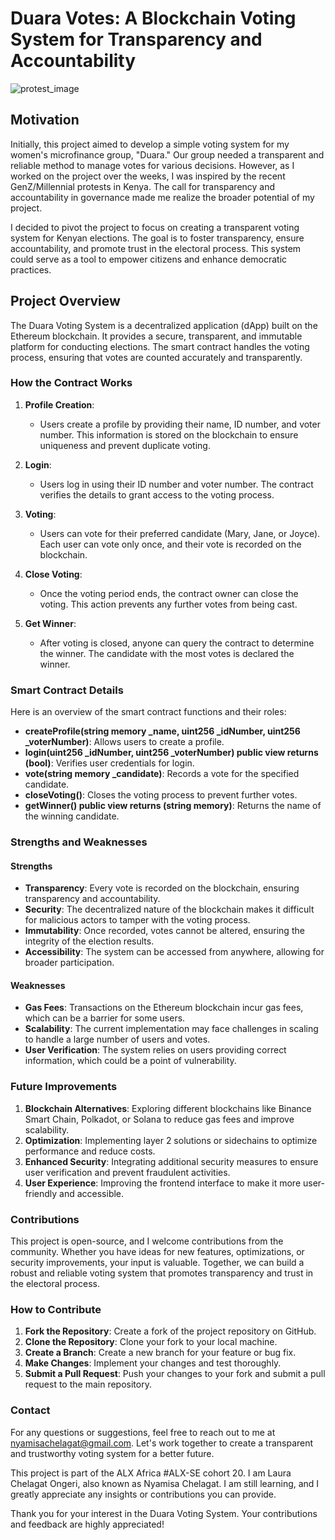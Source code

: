 # Duara Votes: A Blockchain Voting System for Transparency and Accountability

![protest_image](https://github.com/Nyamisachela/Duara/assets/140169644/5c0fbf15-91ee-42c5-bd95-d84aa3c7c125)

## Motivation

Initially, this project aimed to develop a simple voting system for my women's microfinance group, "Duara." Our group needed a transparent and reliable method to manage votes for various decisions. However, as I worked on the project over the weeks, I was inspired by the recent GenZ/Millennial protests in Kenya. The call for transparency and accountability in governance made me realize the broader potential of my project.

I decided to pivot the project to focus on creating a transparent voting system for Kenyan elections. The goal is to foster transparency, ensure accountability, and promote trust in the electoral process. This system could serve as a tool to empower citizens and enhance democratic practices.

## Project Overview

The Duara Voting System is a decentralized application (dApp) built on the Ethereum blockchain. It provides a secure, transparent, and immutable platform for conducting elections. The smart contract handles the voting process, ensuring that votes are counted accurately and transparently.

### How the Contract Works

1. **Profile Creation**:
   - Users create a profile by providing their name, ID number, and voter number. This information is stored on the blockchain to ensure uniqueness and prevent duplicate voting.

2. **Login**:
   - Users log in using their ID number and voter number. The contract verifies the details to grant access to the voting process.

3. **Voting**:
   - Users can vote for their preferred candidate (Mary, Jane, or Joyce). Each user can vote only once, and their vote is recorded on the blockchain.

4. **Close Voting**:
   - Once the voting period ends, the contract owner can close the voting. This action prevents any further votes from being cast.

5. **Get Winner**:
   - After voting is closed, anyone can query the contract to determine the winner. The candidate with the most votes is declared the winner.

### Smart Contract Details

Here is an overview of the smart contract functions and their roles:

- **createProfile(string memory _name, uint256 _idNumber, uint256 _voterNumber)**: Allows users to create a profile.
- **login(uint256 _idNumber, uint256 _voterNumber) public view returns (bool)**: Verifies user credentials for login.
- **vote(string memory _candidate)**: Records a vote for the specified candidate.
- **closeVoting()**: Closes the voting process to prevent further votes.
- **getWinner() public view returns (string memory)**: Returns the name of the winning candidate.

### Strengths and Weaknesses

#### Strengths

- **Transparency**: Every vote is recorded on the blockchain, ensuring transparency and accountability.
- **Security**: The decentralized nature of the blockchain makes it difficult for malicious actors to tamper with the voting process.
- **Immutability**: Once recorded, votes cannot be altered, ensuring the integrity of the election results.
- **Accessibility**: The system can be accessed from anywhere, allowing for broader participation.

#### Weaknesses

- **Gas Fees**: Transactions on the Ethereum blockchain incur gas fees, which can be a barrier for some users.
- **Scalability**: The current implementation may face challenges in scaling to handle a large number of users and votes.
- **User Verification**: The system relies on users providing correct information, which could be a point of vulnerability.

### Future Improvements

1. **Blockchain Alternatives**: Exploring different blockchains like Binance Smart Chain, Polkadot, or Solana to reduce gas fees and improve scalability.
2. **Optimization**: Implementing layer 2 solutions or sidechains to optimize performance and reduce costs.
3. **Enhanced Security**: Integrating additional security measures to ensure user verification and prevent fraudulent activities.
4. **User Experience**: Improving the frontend interface to make it more user-friendly and accessible.

### Contributions

This project is open-source, and I welcome contributions from the community. Whether you have ideas for new features, optimizations, or security improvements, your input is valuable. Together, we can build a robust and reliable voting system that promotes transparency and trust in the electoral process.

### How to Contribute

1. **Fork the Repository**: Create a fork of the project repository on GitHub.
2. **Clone the Repository**: Clone your fork to your local machine.
3. **Create a Branch**: Create a new branch for your feature or bug fix.
4. **Make Changes**: Implement your changes and test thoroughly.
5. **Submit a Pull Request**: Push your changes to your fork and submit a pull request to the main repository.

### Contact

For any questions or suggestions, feel free to reach out to me at nyamisachelagat@gmail.com. Let's work together to create a transparent and trustworthy voting system for a better future.

This project is part of the ALX Africa #ALX-SE cohort 20. I am Laura Chelagat Ongeri, also known as Nyamisa Chelagat. I am still learning, and I greatly appreciate any insights or contributions you can provide.

Thank you for your interest in the Duara Voting System. Your contributions and feedback are highly appreciated!
